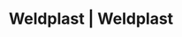 ---
Filename: "eshop-products-variant86"
Link: "file:/Users/vinayakpatel/Downloads/www.weldplast.cz/eshop_products_compare/add/eshop-products-variant86"
product_name: "null"
product_id: "null"
title: "Weldplast | Weldplast"
product_desc: ""
product_specs: ""
product_downloads: ""
href: ""
p_desc_2: ""
accessories: ""
similar_products: ""
---
